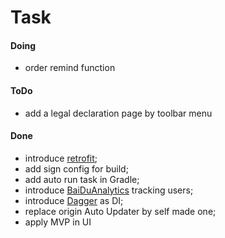 # Task

#### Doing
* order remind function

#### ToDo
* add a legal declaration page by toolbar menu

#### Done
* introduce [retrofit](https://github.com/square/retrofit);
* add sign config for build;
* add auto run task in Gradle;
* introduce [BaiDuAnalytics](http://mtj.baidu.com/web/dashboard) tracking users;
* introduce [Dagger](https://github.com/square/dagger) as DI;
* replace origin Auto Updater by self made one;
* apply MVP in UI
